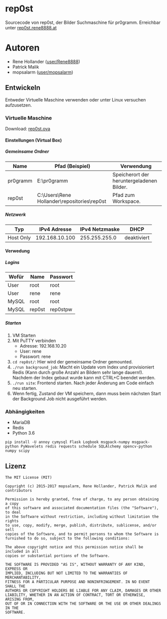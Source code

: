 rep0st
======
Sourcecode von rep0st, der Bilder Suchmaschine für pr0gramm. Erreichbar unter [rep0st.rene8888.at](https://rep0st.rene8888.at/)

# Autoren
- Rene Hollander ([user/Rene8888](http://pr0gramm.com/user/Rene8888))
- Patrick Malik
- mopsalarm ([user/mopsalarm](http://pr0gramm.com/user/mopsalarm))

## Entwickeln
Entweder Virtuelle Maschine verwenden oder unter Linux versuchen aufzusetzen.

### Virtuelle Maschine
Download: [rep0st.ova](https://files.rene8888.at/rep0st/rep0st.ova)

#### Einstellungen (Virtual Box)
##### Gemeinsame Ordner

| Name | Pfad (Beispiel) | Verwendung |
| ------------- | ------------- | ------------- |
| pr0gramm  | E:\pr0gramm  | Speicherort der heruntergeladenen Bilder. |
| rep0st  | C:\Users\Rene Hollander\repositories\rep0st | Pfad zum Workspace. |

##### Netzwerk

| Typ | IPv4 Adresse | IPv4 Netzmaske | DHCP |
| ------------- | ------------- | ------------- | ------------- |
| Host Only  | 192.168.10.100 | 255.255.255.0 | deaktiviert  |

#### Verwedung
##### Logins

| Wofür | Name | Passwort |
| ------------- | ------------- | ------------- | 
| User  | root  | root |
| User  | rene | rene |
| MySQL | root | root |
| MySQL | rep0st | rep0stpw |

##### Starten
1. VM Starten
2. Mit PuTTY verbinden
   - Adresse: 192.168.10.20
   - User: rene
   - Passwort: rene
3. `cd rep0st/`: Hier wird der gemeinsame Ordner gemounted.
4. `./run background_job`: Macht ein Update vom Index und provisioniert Redis (Kann durch große Anzahl an Bildern sehr lange dauern!). Nachdem der Index gebaut wurde kann mit CTRL+C beendet werden.
5. `./run site`: Frontend starten. Nach jeder Änderung am Code einfach neu starten.
6. Wenn fertig, Zustand der VM speichern, dann muss beim nächsten Start der Background Job nicht ausgeführt werden.

### Abhängigkeiten
- MariaDB
- Redis
- Python 3.6
```
pip install -U annoy cymysql Flask Logbook msgpack-numpy msgpack-python PyWavelets redis requests schedule SQLAlchemy opencv-python numpy scipy
```

## Lizenz
```
The MIT License (MIT)

Copyright (c) 2015-2017 mopsalarm, Rene Hollander, Patrick Malik and contributors

Permission is hereby granted, free of charge, to any person obtaining a copy
of this software and associated documentation files (the "Software"), to deal
in the Software without restriction, including without limitation the rights
to use, copy, modify, merge, publish, distribute, sublicense, and/or sell
copies of the Software, and to permit persons to whom the Software is
furnished to do so, subject to the following conditions:

The above copyright notice and this permission notice shall be included in all
copies or substantial portions of the Software.

THE SOFTWARE IS PROVIDED "AS IS", WITHOUT WARRANTY OF ANY KIND, EXPRESS OR
IMPLIED, INCLUDING BUT NOT LIMITED TO THE WARRANTIES OF MERCHANTABILITY,
FITNESS FOR A PARTICULAR PURPOSE AND NONINFRINGEMENT. IN NO EVENT SHALL THE
AUTHORS OR COPYRIGHT HOLDERS BE LIABLE FOR ANY CLAIM, DAMAGES OR OTHER
LIABILITY, WHETHER IN AN ACTION OF CONTRACT, TORT OR OTHERWISE, ARISING FROM,
OUT OF OR IN CONNECTION WITH THE SOFTWARE OR THE USE OR OTHER DEALINGS IN THE
SOFTWARE.
```
